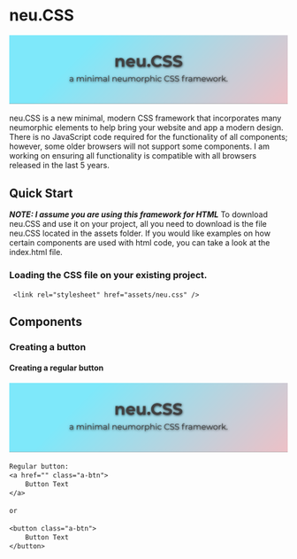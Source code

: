 # neu.CSS

![Banner](assets/readmeImages/banner.png)

neu.CSS is a new minimal, modern CSS framework that incorporates many neumorphic elements to help bring your website and app a modern design. There is no JavaScript code required for the functionality of all components; however, some older browsers will not support some components. I am working on ensuring all functionality is compatible with all browsers released in the last 5 years.

## Quick Start

**_NOTE: I assume you are using this framework for HTML_**
To download neu.CSS and use it on your project, all you need to download is the file neu.CSS located in the assets folder. If you would like examples on how certain components are used with html code, you can take a look at the index.html file.

### Loading the CSS file on your existing project.

```
 <link rel="stylesheet" href="assets/neu.css" />
```

## Components

### Creating a button

#### Creating a regular button

![Example of button](assets/readmeImages/banner.png)

```
Regular button:
<a href="" class="a-btn">
    Button Text
</a>

or

<button class="a-btn">
    Button Text
</button>
```
